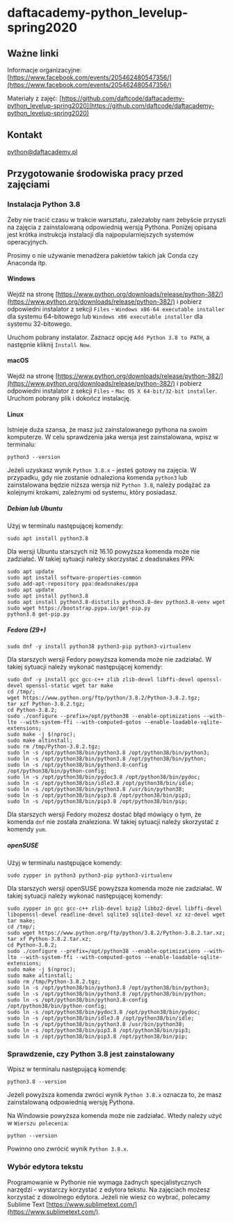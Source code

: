 # daftacademy-python_levelup-spring2020

## Ważne linki
Informacje organizacyjne:
[https://www.facebook.com/events/205462480547356/](https://www.facebook.com/events/205462480547356/)

Materiały z zajęć:
[https://github.com/daftcode/daftacademy-python_levelup-spring2020](https://github.com/daftcode/daftacademy-python_levelup-spring2020)
## Kontakt
[python@daftacademy.pl](python@daftacademy.pl)
## Przygotowanie środowiska pracy przed zajęciami
### Instalacja Python 3.8
Żeby nie tracić czasu w trakcie warsztatu, zależałoby nam żebyście przyszli na zajęcia z zainstalowaną odpowiednią wersją Pythona. Poniżej opisana jest krótka instrukcja instalacji dla najpopularniejszych systemów operacyjnych. 

Prosimy o nie używanie menadżera pakietów takich jak Conda czy Anaconda itp.
#### Windows
Wejdź na stronę [https://www.python.org/downloads/release/python-382/](https://www.python.org/downloads/release/python-382/) i pobierz odpowiedni instalator z sekcji `Files` - `Windows x86-64 executable installer` dla systemu 64-bitowego lub `Windows x86 executable installer` dla systemu 32-bitowego.

Uruchom pobrany instalator. Zaznacz opcję `Add Python 3.8 to PATH`, a następnie kliknij `Install Now`.
#### macOS
Wejdź na stronę [https://www.python.org/downloads/release/python-382/](https://www.python.org/downloads/release/python-382/) i pobierz odpowiedni instalator z sekcji `Files` - `Mac OS X 64-bit/32-bit installer`. Uruchom pobrany plik i dokończ instalację.
#### Linux
Istnieje duża szansa, że masz już zainstalowanego pythona na swoim komputerze. W celu sprawdzenia jaka wersja jest zainstalowana, wpisz w terminalu:
```
python3 --version
```
Jeżeli uzyskasz wynik `Python 3.8.x` - jesteś gotowy na zajęcia. W przypadku, gdy nie zostanie odnaleziona komenda `python3` lub zainstalowana będzie niższa wersja niż `Python 3.8`, należy podążać za kolejnymi krokami, zależnymi od systemu, który posiadasz.
##### Debian lub Ubuntu
Użyj w terminalu następującej komendy:
```
sudo apt install python3.8
```
Dla wersji Ubuntu starszych niż 16.10 powyższa komenda może nie zadziałać. W takiej sytuacji należy skorzystać z deadsnakes PPA:
```
sudo apt update
sudo apt install software-properties-common
sudo add-apt-repository ppa:deadsnakes/ppa
sudo apt update
sudo apt install python3.8
sudo apt install python3.8-distutils python3.8-dev python3.8-venv wget
sudo wget https://bootstrap.pypa.io/get-pip.py
python3.8 get-pip.py
```
##### Fedora (29+)

```
sudo dnf -y install python38 python3-pip python3-virtualenv
```
Dla starszych wersji Fedory powyższa komenda może nie zadziałać. W takiej sytuacji należy wykonać następującej komendy:
```
sudo dnf -y install gcc gcc-c++ zlib zlib-devel libffi-devel openssl-devel openssl-static wget tar make
cd /tmp/;
wget https://www.python.org/ftp/python/3.8.2/Python-3.8.2.tgz;
tar xzf Python-3.8.2.tgz;
cd Python-3.8.2;
sudo ./configure --prefix=/opt/python38 --enable-optimizations --with-lto --with-system-ffi --with-computed-gotos --enable-loadable-sqlite-extensions;
sudo make -j $(nproc);
sudo make altinstall;
sudo rm /tmp/Python-3.8.2.tgz;
sudo ln -s /opt/python38/bin/python3.8 /opt/python38/bin/python3;
sudo ln -s /opt/python38/bin/python3.8 /opt/python38/bin/python;
sudo ln -s /opt/python38/bin/python3.8-config /opt/python38/bin/python-config;
sudo ln -s /opt/python38/bin/pydoc3.8 /opt/python38/bin/pydoc;
sudo ln -s /opt/python38/bin/idle3.8 /opt/python38/bin/idle;
sudo ln -s /opt/python38/bin/python3.8 /usr/bin/python38;
sudo ln -s /opt/python38/bin/pip3.8 /opt/python38/bin/pip3;
sudo ln -s /opt/python38/bin/pip3.8 /opt/python38/bin/pip;
```
Dla starszych wersji Fedory możesz dostać błąd mówiący o tym, że komenda `dnf` nie została znaleziona. W takiej sytuacji należy skorzystać z komendy `yum`.
##### openSUSE
Użyj w terminalu następujące komendy:
```
sudo zypper in python3 python3-pip python3-virtualenv
```
Dla starszych wersji openSUSE powyższa komenda może nie zadziałać. W takiej sytuacji należy wykonać następującej komendy:
```
sudo zypper in gcc gcc-c++ zlib-devel bzip2 libbz2-devel libffi-devel libopenssl-devel readline-devel sqlite3 sqlite3-devel xz xz-devel wget tar make;
cd /tmp/;
sudo wget https://www.python.org/ftp/python/3.8.2/Python-3.8.2.tar.xz;
tar xf Python-3.8.2.tar.xz;
cd Python-3.8.2;
sudo ./configure --prefix=/opt/python38 --enable-optimizations --with-lto --with-system-ffi --with-computed-gotos --enable-loadable-sqlite-extensions;
sudo make -j $(nproc);
sudo make altinstall;
sudo rm /tmp/Python-3.8.2.tgz;
sudo ln -s /opt/python38/bin/python3.8 /opt/python38/bin/python3;
sudo ln -s /opt/python38/bin/python3.8 /opt/python38/bin/python;
sudo ln -s /opt/python38/bin/python3.8-config /opt/python38/bin/python-config;
sudo ln -s /opt/python38/bin/pydoc3.8 /opt/python38/bin/pydoc;
sudo ln -s /opt/python38/bin/idle3.8 /opt/python38/bin/idle;
sudo ln -s /opt/python38/bin/python3.8 /usr/bin/python38;
sudo ln -s /opt/python38/bin/pip3.8 /opt/python38/bin/pip3;
sudo ln -s /opt/python38/bin/pip3.8 /opt/python38/bin/pip;
```
### Sprawdzenie, czy Python 3.8 jest zainstalowany
Wpisz w terminalu następującą komendę:
```
python3.8 --version
```
Jeżeli powyższa komenda zwróci wynik `Python 3.8.x` oznacza to, że masz zainstalowaną odpowiednią wersję Pythona.

Na Windowsie powyższa komenda może nie zadziałać. Wtedy należy użyć w `Wierszu polecenia`:
```
python --version
```
Powinno ono zwrócić wynik `Python 3.8.x`.
### Wybór edytora tekstu
Programowanie w Pythonie nie wymaga żadnych specjalistycznych narzędzi - wystarczy korzystać z edytora tekstu. Na zajęciach możesz korzystać z dowolnego edytora. Jeżeli nie wiesz co wybrać, polecamy Sublime Text [https://www.sublimetext.com/](https://www.sublimetext.com/).
